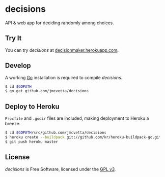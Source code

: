 # decisions

API & web app for deciding randomly among choices.

## Try It

You can try *decisions* at [decisionmaker.herokuapp.com](https://decisionmaker.herokuapp.com).


## Develop

A working [Go](http://golang.org) installation is required to compile *decisions*.  

```bash
$ cd $GOPATH
$ go get github.com/jmcvetta/decisions
```


## Deploy to Heroku

``Procfile`` and ``.godir`` files are included, making deployment to Heroku a breeze:

```bash
$ cd $GOPATH/src/github.com/jmcvetta/decisions
$ heroku create --buildpack git://github.com/kr/heroku-buildpack-go.git
$ git push heroku master
```


## License

*decisions* is Free Software, licensed under the [GPL
v3](http://www.gnu.org/copyleft/gpl.html).
